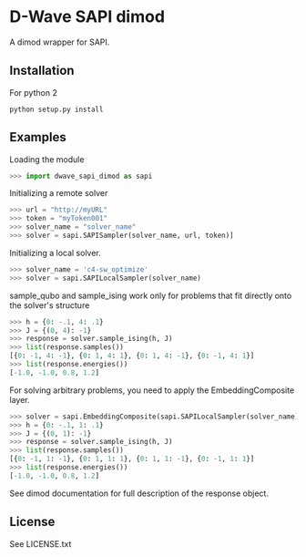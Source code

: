 D-Wave SAPI dimod
=================

A dimod wrapper for SAPI.

Installation
------------

For python 2

```
python setup.py install
```

Examples
--------

Loading the module

```python
>>> import dwave_sapi_dimod as sapi
```

Initializing a remote solver

```python
>>> url = "http://myURL"
>>> token = "myToken001"
>>> solver_name = "solver_name"
>>> solver = sapi.SAPISampler(solver_name, url, token)]
```

Initializing a local solver.

```python
>>> solver_name = 'c4-sw_optimize'
>>> solver = sapi.SAPILocalSampler(solver_name)
```

sample_qubo and sample_ising work only for problems that fit directly
onto the solver's structure

```python
>>> h = {0: -.1, 4: .1}
>>> J = {(0, 4): -1}
>>> response = solver.sample_ising(h, J)
>>> list(response.samples())
[{0: -1, 4: -1}, {0: 1, 4: 1}, {0: 1, 4: -1}, {0: -1, 4: 1}]
>>> list(response.energies())
[-1.0, -1.0, 0.8, 1.2]
```

For solving arbitrary problems, you need to apply the EmbeddingComposite
layer.

```python
>>> solver = sapi.EmbeddingComposite(sapi.SAPILocalSampler(solver_name))
>>> h = {0: -.1, 1: .1}
>>> J = {(0, 1): -1}
>>> response = solver.sample_ising(h, J)
>>> list(response.samples())
[{0: -1, 1: -1}, {0: 1, 1: 1}, {0: 1, 1: -1}, {0: -1, 1: 1}]
>>> list(response.energies())
[-1.0, -1.0, 0.8, 1.2]
```

See dimod documentation for full description of the response object.

License
-------

See LICENSE.txt
